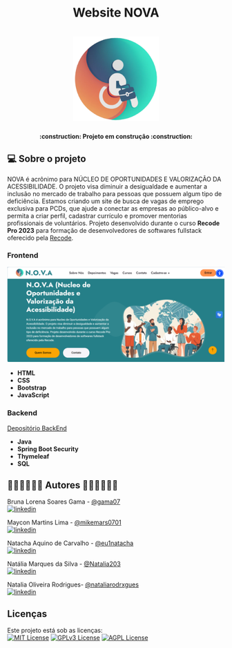 <h1 align="center"> Website NOVA </h1> 

<h1 align="center">
      <img alt="logoNova" title="LOGONOVA" src="https://github.com/N-O-V-A-RecodePro2023/siteNOVA/blob/main/IMG/LogoNOVA.png" width="200vw"/>
</h1>

<h4 align="center"> :construction: Projeto em construção :construction: </h4>

## 💻 Sobre o projeto

NOVA é acrônimo para NÚCLEO DE OPORTUNIDADES E VALORIZAÇÃO DA ACESSIBILIDADE. O projeto visa diminuir a desigualdade e aumentar a inclusão no mercado de trabalho para pessoas que possuem algum tipo de deficiência. 
Estamos criando um site de busca de vagas de emprego exclusiva para PCDs, que ajude a conectar as empresas ao público-alvo e permita a criar perfil, cadastrar currículo e promover mentorias profissionais de voluntários. 
Projeto desenvolvido durante o curso **Recode Pro 2023** para formação de desenvolvedores de softwares fullstack oferecido pela [Recode](https://recodepro.org.br).


### **Frontend** 
![ImgIndexl](https://github.com/N-O-V-A-RecodePro2023/site-NOVA/blob/main/img/Captura%20de%20tela%202024-01-25%20205151.png)

-   **HTML**
-   **CSS**
-   **Bootstrap**
-   **JavaScript**

### **Backend** 
[Depositório BackEnd](https://github.com/N-O-V-A-RecodePro2023/JavaSpringSecurity)

-   **Java**
-   **Spring Boot Security**
-   **Thymeleaf**
-   **SQL**


## 👩🏽‍💻👩🏽‍💻 Autores 👨🏽‍💻👩🏽‍💻

Bruna Lorena Soares Gama - [@gama07](https://www.github.com/gama07)
<br>
[![linkedin](https://img.shields.io/badge/linkedin-0A66C2?style=for-the-badge&logo=linkedin&logoColor=white)](https://www.linkedin.com/in/bruna-lorena-46819528a/)

Maycon Martins Lima - [@mikemars0701](https://www.github.com/mikemars0701)
<br>
[![linkedin](https://img.shields.io/badge/linkedin-0A66C2?style=for-the-badge&logo=linkedin&logoColor=white)](https://www.linkedin.com/in/maycon-martins-b1654023a/)

Natacha Aquino de Carvalho - [@eu1natacha](https://www.github.com/eu1natacha)
<br>
[![linkedin](https://img.shields.io/badge/linkedin-0A66C2?style=for-the-badge&logo=linkedin&logoColor=white)](https://www.linkedin.com/in/natacha-carvalho)

Natália Marques da Silva - [@Natalia203](https://www.github.com/Natalia203)
<br>
[![linkedin](https://img.shields.io/badge/linkedin-0A66C2?style=for-the-badge&logo=linkedin&logoColor=white)](https://www.linkedin.com/in/natália-marques-2a1763186/)

Natalia Oliveira Rodrigues- [@nataliarodrxgues](https://www.github.com/nataliarodrxgues)
<br>
[![linkedin](https://img.shields.io/badge/linkedin-0A66C2?style=for-the-badge&logo=linkedin&logoColor=white)](https://www.linkedin.com/in/nataliarodrxgues)

## Licenças

Este projeto está sob as licenças:
<br>
[![MIT License](https://img.shields.io/badge/License-MIT-green.svg)](https://choosealicense.com/licenses/mit/)
[![GPLv3 License](https://img.shields.io/badge/License-GPL%20v3-yellow.svg)](https://opensource.org/licenses/)
[![AGPL License](https://img.shields.io/badge/license-AGPL-blue.svg)](http://www.gnu.org/licenses/agpl-3.0)
